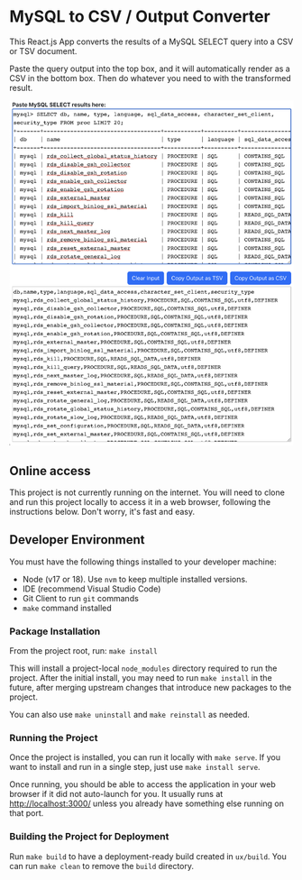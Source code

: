 # MySQL to CSV / Output Converter

This React.js App converts the results of a MySQL SELECT query into a CSV or TSV document.

Paste the query output into the top box, and it will automatically render as a CSV in the bottom box. Then do whatever you need to with the transformed result.

<img src="./docs/images/example.png" width="800" />

## Online access

This project is not currently running on the internet. You will need to clone and run this project locally to access it in a web browser, following the instructions below. Don't worry, it's fast and easy.

## Developer Environment

You must have the following things installed to your developer machine:

* Node (v17 or 18). Use `nvm` to keep multiple installed versions.
* IDE (recommend Visual Studio Code)
* Git Client to run `git` commands
* `make` command installed

### Package Installation

From the project root, run: `make install`

This will install a project-local `node_modules` directory required to run the project. After the initial install, you may need to run `make install` in the future, after merging upstream changes that introduce new packages to the project.

You can also use `make uninstall` and `make reinstall` as needed.

### Running the Project

Once the project is installed, you can run it locally with `make serve`. If you want to install and run in a single step, just use `make install serve`.

Once running, you should be able to access the application in your web browser if it did not auto-launch for you. It usually runs at <http://localhost:3000/> unless you already have something else running on that port.

### Building the Project for Deployment

Run `make build` to have a deployment-ready build created in `ux/build`. You can run `make clean` to remove the `build` directory.
